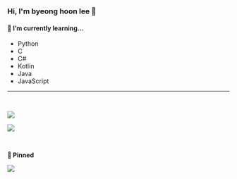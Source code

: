 ### **Hi, I'm byeong hoon lee** 👋


#### 🌱 **I’m currently learning...**
- Python 
- C
- C#
- Kotlin
- Java
- JavaScript

---

<br>

![](https://github-readme-stats.vercel.app/api?username=EGGnmad&show_icons=true)



![](https://github-readme-stats.vercel.app/api/top-langs/?username=EGGnmad)

<br>

**📌 Pinned**

[![](https://github-readme-stats.vercel.app/api/pin/?username=EGGnmad&repo=K-SchoolMeal)](https://github.com/EGGnmad/K-SchoolMeal)
